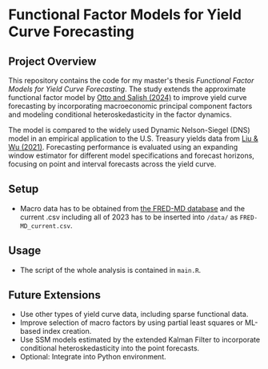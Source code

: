 # Functional Factor Models for Yield Curve Forecasting

## Project Overview
This repository contains the code for my master's thesis *Functional Factor Models for Yield Curve Forecasting*. The study extends the approximate functional factor model by [Otto and Salish (2024)](https://doi.org/10.48550/arXiv.2201.02532) to improve yield curve forecasting by incorporating macroeconomic principal component factors and modeling conditional heteroskedasticity in the factor dynamics.

The model is compared to the widely used Dynamic Nelson-Siegel (DNS) model in an empirical application to the U.S. Treasury yields data from [Liu & Wu (2021)](https://doi.org/10.1016/j.jfineco.2021.05.059). Forecasting performance is evaluated using an expanding window estimator for different model specifications and forecast horizons, focusing on point and interval forecasts across the yield curve.

## Setup

- Macro data has to be obtained from [the FRED-MD database](https://www.stlouisfed.org/research/economists/mccracken/fred-databases) and the current .csv including all of 2023 has to be inserted into `/data/` as `FRED-MD_current.csv`.

## Usage

- The script of the whole analysis is contained in `main.R`.

## Future Extensions
- Use other types of yield curve data, including sparse functional data.
- Improve selection of macro factors by using partial least squares or ML-based index creation.
- Use SSM models estimated by the extended Kalman Filter to incorporate conditional heteroskedasticity into the point forecasts.
- Optional: Integrate into Python environment.

